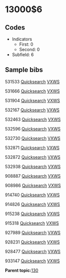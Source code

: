 # 13000$6

## Codes

-   Indicators
    -   First: 0
    -   Second: 0
-   Subfield: 6

## Sample bibs

531533 [Quicksearch](https://search.library.yale.edu/catalog/531533) [VXWS](http://prodorbis.library.yale.edu:7014/vxws/GetHoldingsService?bibId=531533)

531666 [Quicksearch](https://search.library.yale.edu/catalog/531666) [VXWS](http://prodorbis.library.yale.edu:7014/vxws/GetHoldingsService?bibId=531666)

531904 [Quicksearch](https://search.library.yale.edu/catalog/531904) [VXWS](http://prodorbis.library.yale.edu:7014/vxws/GetHoldingsService?bibId=531904)

532167 [Quicksearch](https://search.library.yale.edu/catalog/532167) [VXWS](http://prodorbis.library.yale.edu:7014/vxws/GetHoldingsService?bibId=532167)

532463 [Quicksearch](https://search.library.yale.edu/catalog/532463) [VXWS](http://prodorbis.library.yale.edu:7014/vxws/GetHoldingsService?bibId=532463)

532596 [Quicksearch](https://search.library.yale.edu/catalog/532596) [VXWS](http://prodorbis.library.yale.edu:7014/vxws/GetHoldingsService?bibId=532596)

532730 [Quicksearch](https://search.library.yale.edu/catalog/532730) [VXWS](http://prodorbis.library.yale.edu:7014/vxws/GetHoldingsService?bibId=532730)

532871 [Quicksearch](https://search.library.yale.edu/catalog/532871) [VXWS](http://prodorbis.library.yale.edu:7014/vxws/GetHoldingsService?bibId=532871)

532872 [Quicksearch](https://search.library.yale.edu/catalog/532872) [VXWS](http://prodorbis.library.yale.edu:7014/vxws/GetHoldingsService?bibId=532872)

532938 [Quicksearch](https://search.library.yale.edu/catalog/532938) [VXWS](http://prodorbis.library.yale.edu:7014/vxws/GetHoldingsService?bibId=532938)

908887 [Quicksearch](https://search.library.yale.edu/catalog/908887) [VXWS](http://prodorbis.library.yale.edu:7014/vxws/GetHoldingsService?bibId=908887)

908986 [Quicksearch](https://search.library.yale.edu/catalog/908986) [VXWS](http://prodorbis.library.yale.edu:7014/vxws/GetHoldingsService?bibId=908986)

914740 [Quicksearch](https://search.library.yale.edu/catalog/914740) [VXWS](http://prodorbis.library.yale.edu:7014/vxws/GetHoldingsService?bibId=914740)

914826 [Quicksearch](https://search.library.yale.edu/catalog/914826) [VXWS](http://prodorbis.library.yale.edu:7014/vxws/GetHoldingsService?bibId=914826)

915238 [Quicksearch](https://search.library.yale.edu/catalog/915238) [VXWS](http://prodorbis.library.yale.edu:7014/vxws/GetHoldingsService?bibId=915238)

915318 [Quicksearch](https://search.library.yale.edu/catalog/915318) [VXWS](http://prodorbis.library.yale.edu:7014/vxws/GetHoldingsService?bibId=915318)

927989 [Quicksearch](https://search.library.yale.edu/catalog/927989) [VXWS](http://prodorbis.library.yale.edu:7014/vxws/GetHoldingsService?bibId=927989)

928231 [Quicksearch](https://search.library.yale.edu/catalog/928231) [VXWS](http://prodorbis.library.yale.edu:7014/vxws/GetHoldingsService?bibId=928231)

928477 [Quicksearch](https://search.library.yale.edu/catalog/928477) [VXWS](http://prodorbis.library.yale.edu:7014/vxws/GetHoldingsService?bibId=928477)

933147 [Quicksearch](https://search.library.yale.edu/catalog/933147) [VXWS](http://prodorbis.library.yale.edu:7014/vxws/GetHoldingsService?bibId=933147)

**Parent topic:**[130](../../tags/130/130.md)

